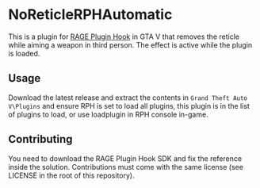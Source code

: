 # NoReticleRPHAutomatic

This is a plugin for [RAGE Plugin Hook][1] in GTA V that removes the reticle while aiming a weapon in third person. The effect is active while the plugin is loaded.

## Usage

Download the latest release and extract the contents in `Grand Theft Auto V\Plugins` and ensure RPH is set to load all plugins, this plugin is in the list of plugins to load, or use loadplugin in RPH console in-game.

## Contributing

You need to download the RAGE Plugin Hook SDK and fix the reference inside the solution. Contributions must come with the same license (see LICENSE in the root of this repository).

  [1]: https://ragepluginhook.net/
